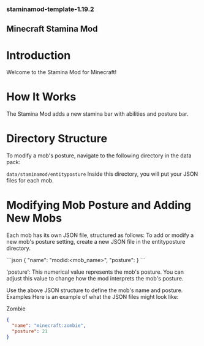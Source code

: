 ### staminamod-template-1.19.2
## Minecraft Stamina Mod
# Introduction
Welcome to the Stamina Mod for Minecraft!

# How It Works
The Stamina Mod adds a new stamina bar with abilities and posture bar. 

# Directory Structure
To modify a mob's posture, navigate to the following directory in the data pack:


`data/staminamod/entityposture`
Inside this directory, you will put your JSON files for each mob.

# Modifying Mob Posture and Adding New Mobs
Each mob has its own JSON file, structured as follows:
To add or modify a new mob's posture setting, create a new JSON file in the entityposture directory.

\```json
{
  "name": "modid:<mob_name>",
  "posture": <value>
}
\```


'posture': This numerical value represents the mob's posture. You can adjust this value to change how the mod interprets the mob's posture.





Use the above JSON structure to define the mob's name and posture.
Examples
Here is an example of what the JSON files might look like:

Zombie


```json
{
  "name": "minecraft:zombie",
  "posture": 21
}
